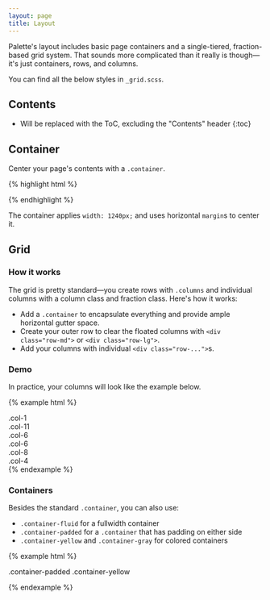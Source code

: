 ```yaml
---
layout: page
title: Layout
---
```


Palette's layout includes basic page containers and a single-tiered, fraction-based grid system. That sounds more complicated than it really is though—it's just containers, rows, and columns.

You can find all the below styles in `_grid.scss`.

## Contents

* Will be replaced with the ToC, excluding the "Contents" header
{:toc}

## Container

Center your page's contents with a `.container`.

{% highlight html %}
<div class="container">
  <!-- contents here -->
</div>
{% endhighlight %}

The container applies `width: 1240px;` and uses horizontal `margin`s to center it.

## Grid

### How it works

The grid is pretty standard—you create rows with `.columns` and individual columns with a column class and fraction class. Here's how it works:

- Add a `.container` to encapsulate everything and provide ample horizontal gutter space.
- Create your outer row to clear the floated columns with `<div class="row-md">` or `<div class="row-lg">`.
- Add your columns with individual `<div class="row-...">`s.

### Demo

In practice, your columns will look like the example below.

{% example html %}
<div class="container">
  <div class="row-md">
    <div class="col-2">
      .col-1
    </div>
    <div class="col-10">
      .col-11
    </div>
  </div>

  <div class="row-md">
    <div class="col-6">
      .col-6
    </div>
    <div class="col-6">
      .col-6
    </div>
  </div>

  <div class="row-md">
    <div class="col-8">
      .col-8
    </div>
    <div class="col-4">
      .col-4
    </div>
  </div>
</div>
{% endexample %}

### Containers

Besides the standard `.container`, you can also use:

- `.container-fluid` for a fullwidth container
- `.container-padded` for a `.container` that has padding on either side
- `.container-yellow` and `.container-gray` for colored containers

{% example html %}
<div class="container-padded container-yellow">
  <p>
    .container-padded .container-yellow
  </p>
</div>
{% endexample %}
